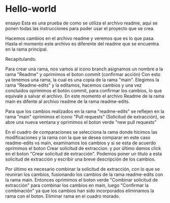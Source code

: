 # Hello-world
ensayo
Esta es una prueba de como se utiliza el archivo readme, aqui se ponen todas las instrucciones
para poder usar el proyecto que se crea.

Hacemos cambios en el archivo readme y veremos que es lo que pasa.
Hasta el momento este archivo es diferente del readme que se encuentra en la rama principal.

Recapitulando.

Para crear una rama, nos vamos al icono branch asignamos un nombre a la rama "Readme" y oprimimos el boton commit (confirmar acción)
Con esto ya tenemos una rama, la cual es una copia de la rama "main".
Elegimos la rama "Readme-edits" y la editamos, hacemos cambios y una vez concluidos oprimimos el botón commit, para confirmar los cambios, lo que equivale a salvar el archivo.
En este momento el archivo Readme de la rama main es difente al archivo readme de la rama readme-edits.

Para que los cambios realizados en la rama "readme-edits" se reflejen en la rama "main" oprimimos el icono "Pull requests"
(Solicitud de extracción), se abre una nueva ventana y oprimimos el boton verde "new pull requests"

En el cuadro de comparaciones se selecciona la rama donde hicimos las modificaciones y la rama con la que se desea comparar
en este caso readme-edits vs main, examinamos los cambios y si se esta de acuerdo oprimimos el boton Crear solicitud de extraccion. y por último damos click en el boton "Crear solicitud de extracción".
Podemos poner un título a esta solicitud de extracción y escribir una breve descripción de los cambios.

Por último es necesario combinar la solicitud de extracción, con lo que se reuniran los cambios, fusionando los cambios de 
la rama readme-edits con la rama main. Entonces oprimimos el boton verde "Combinar solicitud de extracción" para combinar 
los cambios en main, luego "Confirmar la combinación" ya que los cambios han sido incorporados eliminamos la rama con el
boton. Eliminar rama en el cuadro morado.

